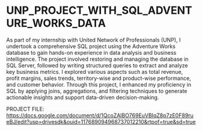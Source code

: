 # UNP_PROJECT_WITH_SQL_ADVENTURE_WORKS_DATA

As part of my internship with United Network of Professionals (UNP), I undertook a comprehensive SQL project using the Adventure Works database to gain hands-on experience in data analysis and business intelligence. The project involved restoring and managing the database in SQL Server, followed by writing structured queries to extract and analyze key business metrics. I explored various aspects such as total revenue, profit margins, sales trends, territory-wise and product-wise performance, and customer behavior. Through this project, I enhanced my proficiency in SQL by applying joins, aggregations, and filtering techniques to generate actionable insights and support data-driven decision-making.

PROJECT FILE: https://docs.google.com/document/d/1QcoZAlBO769EuVBIqZ8p7zE0F89rueBJ/edit?usp=drivesdk&ouid=117689094968737012210&rtpof=true&sd=true
